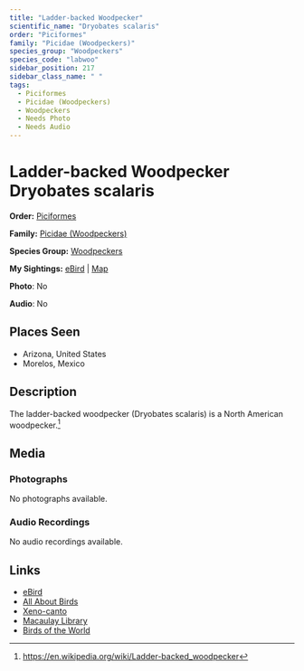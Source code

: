 ```yaml
---
title: "Ladder-backed Woodpecker"
scientific_name: "Dryobates scalaris"
order: "Piciformes"
family: "Picidae (Woodpeckers)"
species_group: "Woodpeckers"
species_code: "labwoo"
sidebar_position: 217
sidebar_class_name: " "
tags: 
  - Piciformes
  - Picidae (Woodpeckers)
  - Woodpeckers
  - Needs Photo
  - Needs Audio
---
```


# Ladder-backed Woodpecker <span className='sci_name'>Dryobates scalaris</span>

**Order:** [Piciformes](/tags/piciformes)

**Family:** [Picidae (Woodpeckers)](/tags/picidae-woodpeckers)

**Species Group:** [Woodpeckers](/tags/woodpeckers)

**My Sightings:** [eBird](https://ebird.org/lifelist?r=world&time=life&spp=labwoo) | [Map](/map?species_code=labwoo)

**Photo**: No 

**Audio**: No

## Places Seen

* Arizona, United States
* Morelos, Mexico

## Description
The ladder-backed woodpecker (Dryobates scalaris) is a North American woodpecker.[^1]

[^1]: https://en.wikipedia.org/wiki/Ladder-backed_woodpecker

## Media
### Photographs
No photographs available.

### Audio Recordings
No audio recordings available.

## Links
* [eBird](https://ebird.org/species/labwoo) 
* [All About Birds](https://www.allaboutbirds.org/guide/labwoo) 
* [Xeno-canto](https://www.xeno-canto.org/species/dryobates-scalaris) 
* [Macaulay Library](https://search.macaulaylibrary.org/catalog?taxonCode=labwoo&sort=rating_rank_desc)
* [Birds of the World](https://birdsoftheworld.org/bow/species/labwoo)
